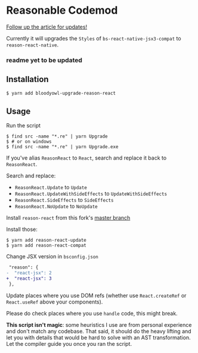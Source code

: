 # Reasonable Codemod

[Follow up the article for updates!](https://github.com/fakenickels/reasonable-codemod)

Currently it will upgrades the `Styles` of `bs-react-native-jsx3-compat` to `reason-react-native`.

### readme yet to be updated

## Installation

```console
$ yarn add bloodyowl-upgrade-reason-react
```

## Usage

Run the script

```console
$ find src -name "*.re" | yarn Upgrade
$ # or on windows
$ find src -name "*.re" | yarn Upgrade.exe
```

If you've alias `ReasonReact` to `React`, search and replace it back to `ReasonReact`.

Search and replace:

- `ReasonReact.Update` to `Update`
- `ReasonReact.UpdateWithSideEffects` to `UpdateWithSideEffects`
- `ReasonReact.SideEffects` to `SideEffects`
- `ReasonReact.NoUpdate` to `NoUpdate`

Install `reason-react` from this fork's [master branch](https://github.com/bloodyowl/reason-react)

Install those:

```
$ yarn add reason-react-update
$ yarn add reason-react-compat
```

Change JSX version in `bsconfig.json`

```diff
 "reason": {
-  "react-jsx": 2
+  "react-jsx": 3
 },
```

Update places where you use DOM refs (whether use `React.createRef` or `React.useRef` above your components).

Please do check places where you use `handle` code, this might break.

**This script isn't magic**: some heuristics I use are from personal experience and don't match any codebase. That said, it should do the heavy lifting and let you with details that would be hard to solve with an AST transformation. Let the compiler guide you once you ran the script.

